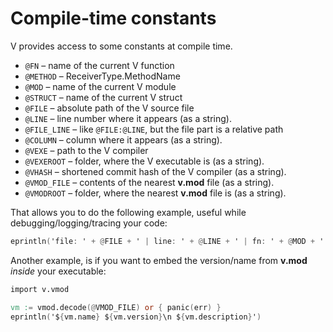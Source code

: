 # Compile-time constants

V provides access to some constants at compile time.

- `@FN` – name of the current V function
- `@METHOD` – ReceiverType.MethodName
- `@MOD` – name of the current V module
- `@STRUCT` – name of the current V struct
- `@FILE` – absolute path of the V source file
- `@LINE` – line number where it appears (as a string).
- `@FILE_LINE` – like `@FILE:@LINE`, but the file part is a relative path
- `@COLUMN` – column where it appears (as a string).
- `@VEXE` – path to the V compiler
- `@VEXEROOT` – folder, where the V executable is (as a string).
- `@VHASH` – shortened commit hash of the V compiler (as a string).
- `@VMOD_FILE` – contents of the nearest **v.mod** file (as a string).
- `@VMODROOT` – folder, where the nearest **v.mod** file is (as a string).

That allows you to do the following example, useful while debugging/logging/tracing your code:

```v play
eprintln('file: ' + @FILE + ' | line: ' + @LINE + ' | fn: ' + @MOD + '../..' + @FN)
```

Another example, is if you want to embed the version/name from **v.mod** *inside* your executable:

```v ignore
import v.vmod

vm := vmod.decode(@VMOD_FILE) or { panic(err) }
eprintln('${vm.name} ${vm.version}\n ${vm.description}')
```
